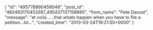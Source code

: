  {
   "id": "495778890458048",
   "post_id": "462493170453287_495437137158890",
   "from_name": "Pete Daoust",
   "message": "et voila......that whats happen when you have to file a petition...lol...",
   "created_time": "2013-03-24T19:21:50+0000"
 }

